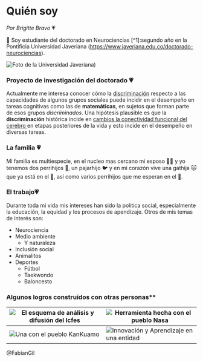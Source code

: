 # Quién soy
*Por Brigitte Bravo* :heartpulse:

:wave: Soy estudiante del doctorado en Neurociencias [^1]:segundo año en la Pontificia Universidad Javeriana (https://www.javeriana.edu.co/doctorado-neurociencias). 

![Foto de la Universidad Javeriana](https://es.wikipedia.org/wiki/Pontificia_Universidad_Javeriana#/media/Archivo:P.javeriana.jpg))


### Proyecto de investigación del doctorado :heartpulse:
Actualmente me interesa conocer cómo la <u>discriminación</u>  respecto a las capacidades de algunos grupos sociales puede incidir en el desempeño en tareas cognitivas como las de **matemáticas**, en sujetos que forman parte de esos grupos *discriminados*. Una hipótesis plausible es que la **discriminación** histórica incide en <u>cambios la conectividad funcional del cerebro </u>  en etapas posteriores de la vida y esto incide en el desempeño en diversas tareas.

### La familia :heartpulse:
Mi familia es multiespecie, en el nucleo mas cercano mi esposo :man_technologist: y yo tenemos dos perrihijos :dog:, un pajarhijo :bird: y en mi corazón vive una gathija :cat: que ya está en el :rainbow:, así como varios perrihijos que me esperan en el :rainbow:.


### El trabajo:heartpulse:
Durante toda mi vida mis intereses han sido la politica social, especialmente la educación, la equidad y los procesos de apendizaje. Otros de mis temas de interés son:
* Neurociencia
* Medio ambiente
  * Y naturaleza
* Inclusión social
* Animalitos 
* Deportes
  * Fútbol
  * Taekwondo
  * Baloncesto 


### Algunos logros construídos con otras personas**

[def]: https://es.wikipedia.org/wiki/Pontificia_Universidad_Javeriana#/media/Archivo:P.javeriana.jpg

| ![El esquema de análisis y difusión del Icfes](https://www.youtube.com/watch?v=xDWX5T1aLPU) | ![Herramienta hecha con el pueblo Nasa](https://okonvirtual.com/ICFES/NASA8/) |
| --- | --- |
| ![Una con el pueblo KanKuamo](https://okonvirtual.com/ICFES/KANKUAMO/) | ![Innovación y Aprendizaje en una entidad](https://www.youtube.com/watch?v=3DMfHxPkuzo) |

@FabianGil
